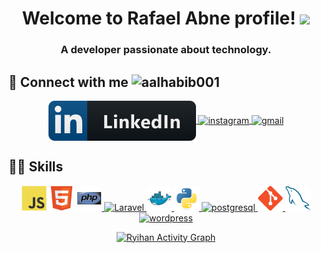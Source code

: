 

<h1 align="center">
  Welcome to Rafael Abne profile!
  <img src="https://media.giphy.com/media/hvRJCLFzcasrR4ia7z/giphy.gif" width="28">
</h1>

<h3 align="center">A developer passionate about technology.</h3>

<h2>🔌 Connect with me <img src="https://komarev.com/ghpvc/?username=rafael-abne&label=Profile%20views&color=0e75b6&style=flat" alt="aalhabib001" /></h2>

<p align="center">
  <a href="https://br.linkedin.com/in/rafael-abne-728151168">
    <img align="center" src="https://github.com/ryihan/ryihan-material/blob/main/Icon/linkedin.svg" alt="linkedin" />
  </a>
  <a href="https://instagram.com/rafael.abne">
    <img align="center" src="https://github.com/keikomori/icons-badges/blob/master/badges/Instagram/instagram.svg" alt="instagram" />
  </a>
  <a href="mailto:abnerafael1@gmail.com">
    <img align="center" src="https://github.com/keikomori/icons-badges/blob/master/badges/Gmail/gmail.svg" alt="gmail" />
  </a>
</p>


<h2>👩‍💻 Skills</h2>

<p align="center">
  <img  width="40" height="40" src="https://raw.githubusercontent.com/devicons/devicon/master/icons/javascript/javascript-original.svg"/>
  <img  width="40" height="40" src="https://raw.githubusercontent.com/devicons/devicon/master/icons/html5/html5-original.svg"/>
  <a href="https://php.net"><img src="https://raw.githubusercontent.com/devicons/devicon/master/icons/php/php-original.svg" alt="php" width="40" height="40"/>
 <a href="https://laravel.com"><img src="https://cdn.jsdelivr.net/gh/devicons/devicon/icons/laravel/laravel-plain-wordmark.svg" alt="Laravel" width="40" height="40"/>
  <a href="https://www.docker.com/"><img src="https://raw.githubusercontent.com/devicons/devicon/master/icons/docker/docker-original.svg" alt="docker" width="40" height="40"/>
  <a href="https://www.python.org"><img src="https://raw.githubusercontent.com/devicons/devicon/master/icons/python/python-original.svg" alt="python" width="40" height="40"/>
  <a href="https://www.postgresql.org"><img src="https://cdn.jsdelivr.net/gh/devicons/devicon/icons/postgresql/postgresql-original-wordmark.svg" alt="postgresql" width="40" height="40"/>
  <a href="https://git-scm.com/"><img src="https://raw.githubusercontent.com/devicons/devicon/master/icons/git/git-original.svg" alt="git" width="40" height="40"/>
  <a href="https://mysql.com"><img src="https://raw.githubusercontent.com/devicons/devicon/master/icons/mysql/mysql-original.svg" alt="mysql" width="40" height="40"/>
  <a href="https://github.com/keikomori/icons-badges/blob/master/icons/Trello/trello.png" alt="trello" width="40" height="40"/>
  <a href="https://br.wordpress.org/"><img src="https://github.com/keikomori/icons-badges/blob/master/icons/WordPress/wordpress.svg" alt="wordpress" width="40" height="40"/>
</p>

<p align="center">
<a  href="https://github-readme-stats.vercel.app/api?username=rafael-abne&count_private=true&show_icons=true&theme=radical"><img alt="Ryihan Activity Graph" src="https://github-readme-stats.vercel.app/api?username=rafael-abne&count_private=true&show_icons=true&theme=radical" /></a>
  
</p>
